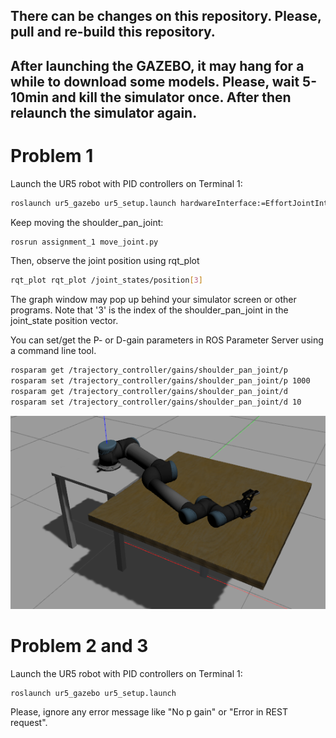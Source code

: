 ## There can be changes on this repository. Please, pull and re-build this repository.

## After launching the GAZEBO, it may hang for a while to download some models. Please, wait 5-10min and kill the simulator once. After then relaunch the simulator again.


# Problem 1
Launch the UR5 robot with PID controllers on Terminal 1:
~~~~bash
roslaunch ur5_gazebo ur5_setup.launch hardwareInterface:=EffortJointInterface
~~~~

Keep moving the shoulder_pan_joint: 
~~~~bash
rosrun assignment_1 move_joint.py
~~~~

Then, observe the joint position using rqt_plot
~~~~bash
rqt_plot rqt_plot /joint_states/position[3]
~~~~
The graph window may pop up behind your simulator screen or other programs. Note that '3' is the index of the shoulder_pan_joint in the joint_state position vector. 

You can set/get the P- or D-gain parameters in ROS Parameter Server using a command line tool.
~~~~bash
rosparam get /trajectory_controller/gains/shoulder_pan_joint/p
rosparam set /trajectory_controller/gains/shoulder_pan_joint/p 1000
rosparam get /trajectory_controller/gains/shoulder_pan_joint/d
rosparam set /trajectory_controller/gains/shoulder_pan_joint/d 10
~~~~

![Alt text](docs/problem1.png?raw=true "Screenshot of the problem1 robot posture")


# Problem 2 and 3
Launch the UR5 robot with PID controllers on Terminal 1:
~~~~bash
roslaunch ur5_gazebo ur5_setup.launch 
~~~~
Please, ignore any error message like "No p gain" or "Error in REST request".
